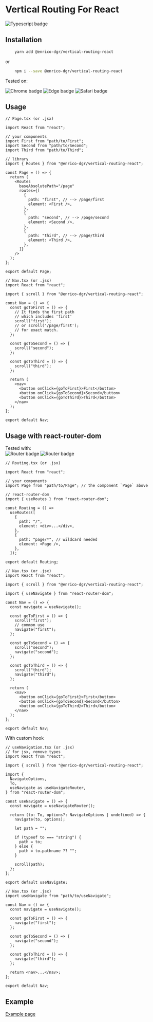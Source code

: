 # Vertical Routing For React

![Typescript badge](https://img.shields.io/badge/types-Flow%20|%20Typescript-blue)

## Installation

```sh
    yarn add @enrico-dgr/vertical-routing-react
```

or

```sh
    npm i --save @enrico-dgr/vertical-routing-react
```

Tested on:

![Chrome badge](https://img.shields.io/badge/Chrome-Desktop/Mobile-green)
![Edge badge](https://img.shields.io/badge/Edge-Desktop-green)
![Safari badge](https://img.shields.io/badge/Safari-Desktop/Mobile-green)

## Usage

```tsx
// Page.tsx (or .jsx)

import React from "react";

// your components
import First from "path/to/First";
import Second from "path/to/Second";
import Third from "path/to/Third";

// library
import { Routes } from "@enrico-dgr/vertical-routing-react";

const Page = () => {
  return (
    <Routes
      baseAbsolutePath="/page"
      routes={[
        {
          path: "first", // --> /page/first
          element: <First />,
        },
        {
          path: "second", // --> /page/second
          element: <Second />,
        },
        {
          path: "third", // --> /page/third
          element: <Third />,
        },
      ]}
    />
  );
};

export default Page;
```

```tsx
// Nav.tsx (or .jsx)
import React from "react";

import { scroll } from "@enrico-dgr/vertical-routing-react";

const Nav = () => {
  const goToFirst = () => {
    // It finds the first path
    // which includes 'first'
    scroll("first");
    // or scroll('/page/first');
    // for exact match.
  };

  const goToSecond = () => {
    scroll("second");
  };

  const goToThird = () => {
    scroll("third");
  };

  return (
    <nav>
      <button onClick={goToFirst}>First</button>
      <button onClick={goToSecond}>Second</button>
      <button onClick={goToThird}>Third</button>
    </nav>
  );
};

export default Nav;
```

## Usage with react-router-dom

Tested with:  
![Router badge](https://img.shields.io/badge/BrowserRouter-OK-green)
![Router badge](https://img.shields.io/badge/HashRouter-OK-green)

```tsx
// Routing.tsx (or .jsx)

import React from "react";

// your components
import Page from "path/to/Page"; // the component `Page` above

// react-router-dom
import { useRoutes } from "react-router-dom";

const Routing = () =>
  useRoutes([
    {
      path: "/",
      element: <div>...</div>,
    },
    {
      path: "page/*", // wildcard needed
      element: <Page />,
    },
  ]);

export default Routing;
```

```tsx
// Nav.tsx (or .jsx)
import React from "react";

import { scroll } from "@enrico-dgr/vertical-routing-react";

import { useNavigate } from "react-router-dom";

const Nav = () => {
  const navigate = useNavigate();

  const goToFirst = () => {
    scroll("first");
    // common use
    navigate("first");
  };

  const goToSecond = () => {
    scroll("second");
    navigate("second");
  };

  const goToThird = () => {
    scroll("third");
    navigate("third");
  };

  return (
    <nav>
      <button onClick={goToFirst}>First</button>
      <button onClick={goToSecond}>Second</button>
      <button onClick={goToThird}>Third</button>
    </nav>
  );
};

export default Nav;
```

With custom hook

```tsx
// useNavigation.tsx (or .jsx)
// for jsx, remove types
import React from "react";

import { scroll } from "@enrico-dgr/vertical-routing-react";

import {
  NavigateOptions,
  To,
  useNavigate as useNavigateRouter,
} from "react-router-dom";

const useNavigate = () => {
  const navigate = useNavigateRouter();

  return (to: To, options?: NavigateOptions | undefined) => {
    navigate(to, options);

    let path = "";

    if (typeof to === "string") {
      path = to;
    } else {
      path = to.pathname ?? "";
    }

    scroll(path);
  };
};

export default useNavigate;
```

```tsx
// Nav.tsx (or .jsx)
import useNavigate from "path/to/useNavigate";

const Nav = () => {
  const navigate = useNavigate();

  const goToFirst = () => {
    navigate("first");
  };

  const goToSecond = () => {
    navigate("second");
  };

  const goToThird = () => {
    navigate("third");
  };

  return <nav>...</nav>;
};

export default Nav;
```

## Example

[Example page](https://enrico-dgr.github.io/vertical-routing)
